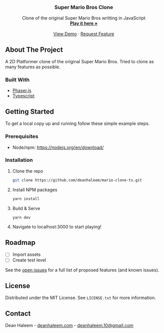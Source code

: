 <div id="top"></div>
<!-- PROJECT LOGO -->
<br />
<div align="center">
  <!-- <a href="https://github.com/deanhaleem/mario-clone-js">
    <img src="images/logo.png" alt="Logo" width="80" height="80">
  </a> -->

<h3 align="center">Super Mario Bros Clone</h3>

  <p align="center">
    Clone of the original Super Mario Bros writting in JavaScript
    <br />
    <a href="https://github.com/deanhaleem/mario-clone-ts"><strong>Play it here »</strong></a>
    <br />
    <br />
    <a href="https://github.com/deanhaleem/mario-clone-ts">View Demo</a>
    ·
    <a href="https://github.com/deanhaleem/mario-clone-ts/issues">Request Feature</a>
  </p>
</div>



<!-- ABOUT THE PROJECT -->
## About The Project

<!-- [![Product Name Screen Shot][product-screenshot]](https://example.com) -->

A 2D Platformer clone of the original Super Mario Bros. Tried to clone as many features as possible.

<!-- <p align="right">(<a href="#top">back to top</a>)</p> -->



### Built With

* [Phaser.js](https://phaser.io/)
* [Typescript](https://www.typescriptlang.org/)



<!-- GETTING STARTED -->
## Getting Started

To get a local copy up and running follow these simple example steps.

### Prerequisites

* Node/npm: https://nodejs.org/en/download/

### Installation

1. Clone the repo
   ```sh
   git clone https://github.com/deanhaleem/mario-clone-ts.git
   ```
2. Install NPM packages
   ```sh
   yarn install
   ```
3. Build & Serve
   ```js
   yarn dev
   ```
4. Navigate to localhost:3000 to start playing!



<!-- ROADMAP -->
## Roadmap

- [ ] Import assets
- [ ] Create test level

See the [open issues](https://github.com/deanhaleem/mario-clone-ts/issues) for a full list of proposed features (and known issues).


<!-- LICENSE -->
## License

Distributed under the MIT License. See `LICENSE.txt` for more information.



<!-- CONTACT -->
## Contact

Dean Haleem - [deanhaleem.com](https://deanhaleem.com/) - deanhaleem.10@gmail.com
